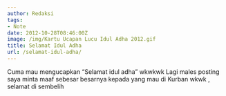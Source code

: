 ```yaml
---
author: Redaksi
tags:
- Note
date: 2012-10-28T08:46:00Z
image: /img/Kartu Ucapan Lucu Idul Adha 2012.gif
title: Selamat Idul Adha
url: /selamat-idul-adha/
---
```

  
Cuma mau mengucapkan “Selamat idul adha” wkwkwk Lagi males posting
saya minta maaf sebesar besarnya kepada yang mau di Kurban wkwk , selamat di sembelih
